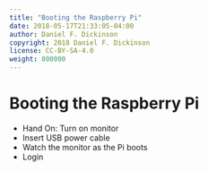```yaml
---
title: "Booting the Raspberry Pi"
date: 2018-05-17T21:33:05-04:00
author: Daniel F. Dickinson
copyright: 2018 Daniel F. Dickinson
license: CC-BY-SA-4.0
weight: 800000
---
```


# Booting the Raspberry Pi

  * Hand On: Turn on monitor
  * Insert USB power cable
  * Watch the monitor as the Pi boots
  * Login
